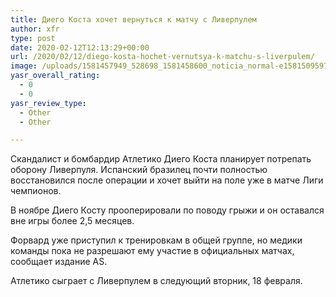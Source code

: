 ```yaml
---
title: Диего Коста хочет вернуться к матчу с Ливерпулем
author: xfr
type: post
date: 2020-02-12T12:13:29+00:00
url: /2020/02/12/diego-kosta-hochet-vernutsya-k-matchu-s-liverpulem/
image: /uploads/1581457949_528698_1581458600_noticia_normal-e1581509597989.jpg
yasr_overall_rating:
  - 0
  - 0
yasr_review_type:
  - Other
  - Other

---
```

Скандалист и бомбардир Атлетико Диего Коста планирует потрепать оборону Ливерпуля. Испанский бразилец почти полностью восстановился после операции и хочет выйти на поле уже в матче Лиги чемпионов.

В ноябре Диего Косту прооперировали по поводу грыжи и он оставался вне игры более 2,5 месяцев.

Форвард уже приступил к тренировкам в общей группе, но медики команды пока не разрешают ему участие в официальных матчах, сообщает издание AS.

Атлетико сыграет с Ливерпулем в следующий вторник, 18 февраля.